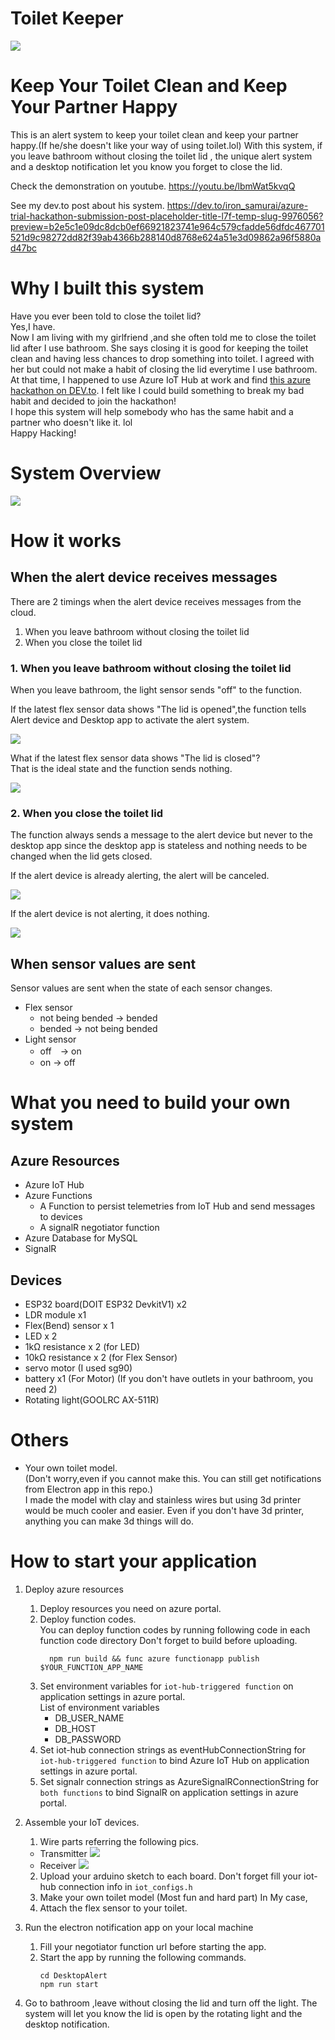 # Toilet Keeper
![](./images/cover_image.jpeg)

# Keep Your Toilet Clean and Keep Your Partner Happy

This is an alert system to keep your toilet clean and keep your partner happy.(If he/she doesn't like your way of using toilet.lol)
With this system, if you leave bathroom without closing the toilet lid , the unique alert system and a desktop notification let you know you forget to close the lid.

Check the demonstration on youtube.
https://youtu.be/lbmWat5kvqQ

See my dev.to post about his system.
https://dev.to/iron_samurai/azure-trial-hackathon-submission-post-placeholder-title-l7f-temp-slug-9976056?preview=b2e5c1e09dc8dcb0ef66921823741e964c579cfadde56dfdc467701521d9c98272dd82f39ab4366b288140d8768e624a51e3d09862a96f5880ad47bc

# Why I built this system
Have you ever been told to close the toilet lid?  
Yes,I have.  
Now I am living with my girlfriend ,and she often told me to close the toilet lid after I use bathroom.
She says closing it is good for keeping the toilet clean and having less chances to drop something into toilet.
I agreed with her but could not make a habit of closing the lid everytime I use bathroom. At that time, I happened to use Azure IoT Hub at work and find [this azure hackathon on DEV.to](https://dev.to/t/azuretrialhack).
I felt like I could build something to break my bad habit and decided to join the hackathon!  
I hope this system will help somebody who has the same habit and a partner who doesn't like it. lol  
Happy Hacking!

# System Overview
![](./images/overview.png)

# How it works
## When the alert device receives messages
There are 2 timings when the alert device receives messages from the cloud.
1. When you leave bathroom without closing the toilet lid  
2. When you close the toilet lid

### 1. When you leave bathroom without closing the toilet lid
When you leave bathroom, the light sensor sends "off" to the function.  

If the latest flex sensor data shows "The lid is opened",the function tells Alert device and Desktop app to activate the alert system.

![](./images/pattern1.png)

What if the latest flex sensor data shows "The lid is closed"?  
That is the ideal state and the function sends nothing.

![](./images/pattern2.png)
### 2. When you close the toilet lid
The function always sends a message to the alert device but never to the desktop app since the desktop app is stateless and nothing needs to be changed when the lid gets closed.

If the alert device is already alerting, the alert will be canceled.  

![](./images/pattern3.png)

If the alert device is not alerting, it does nothing.  

![](./images/pattern4.png)

## When sensor values are sent 
Sensor values are sent when the state of each sensor changes.
- Flex sensor
    - not being bended → bended
    - bended → not being bended
- Light sensor
    - off　→ on
    - on → off

# What you need to build your own system
## Azure Resources
- Azure IoT Hub
- Azure Functions
  - A Function to persist telemetries from IoT Hub and send messages to devices 
  - A signalR negotiator function
- Azure Database for MySQL
- SignalR

## Devices
- ESP32 board(DOIT ESP32 DevkitV1) x2
- LDR module x1
- Flex(Bend) sensor x 1
- LED x 2
- 1kΩ resistance x 2 (for LED)
- 10kΩ resistance x 2 (for Flex Sensor)
- servo motor (I used sg90)
- battery x1 (For Motor) (If you don't have outlets in your bathroom, you need 2)
- Rotating light(GOOLRC AX-511R)

# Others
- Your own toilet model.  
  (Don't worry,even if you cannot make this. You can still get notifications from Electron app in this repo.)  
I made the model with clay and stainless wires but using 3d printer would be much cooler and easier.
Even if you don't have 3d printer, anything you can make 3d things will do.



# How to start your application
1. Deploy azure resources  
   1. Deploy resources you need on azure portal.  
   2. Deploy function codes.  
   You can deploy function codes by running following code in each function code directory
   Don't forget to build before uploading.
      ```shell
        npm run build && func azure functionapp publish $YOUR_FUNCTION_APP_NAME
      ```
   3. Set environment variables for `iot-hub-triggered function` on application settings in azure portal.  
      List of environment variables
      - DB_USER_NAME
      - DB_HOST
      - DB_PASSWORD
   4. Set iot-hub connection strings as eventHubConnectionString for `iot-hub-triggered function` to bind Azure IoT Hub on application settings in azure portal.
   5. Set signalr connection strings as AzureSignalRConnectionString for `both functions` to bind SignalR on application settings in azure portal.

2. Assemble your IoT devices.  
   1. Wire parts referring the following pics.
   - Transmitter
   ![](./images/transmitter.png)
   - Receiver
   ![](./images/receiver.png)

   2. Upload your arduino sketch to each board.
      Don't forget fill your iot-hub connection info in `iot_configs.h`
   3. Make your own toilet model (Most fun and hard part)
      In My case,
   4. Attach the flex sensor to your toilet.

3. Run the electron notification app on your local machine
   1. Fill your negotiator function url before starting the app.
   2. Start the app by running the following commands.
      ```shell
      cd DesktopAlert
      npm run start
      ```

4. Go to bathroom ,leave without closing the lid and turn off the light.
  The system will let you know the lid is open by the rotating light and the desktop notification.



